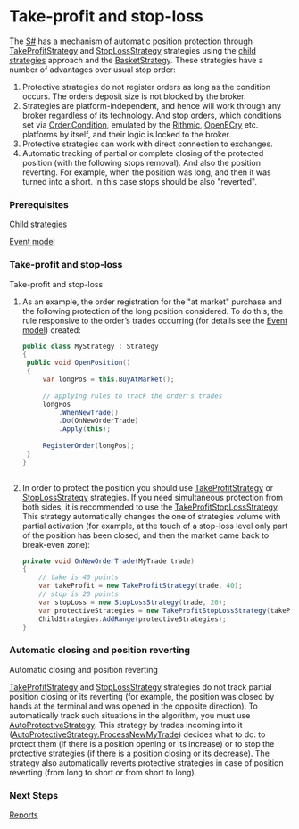 # Take\-profit and stop\-loss

The [S\#](StockSharpAbout.md) has a mechanism of automatic position protection through [TakeProfitStrategy](../api/StockSharp.Algo.Strategies.Protective.TakeProfitStrategy.html) and [StopLossStrategy](../api/StockSharp.Algo.Strategies.Protective.StopLossStrategy.html) strategies using the [child strategies](StrategyChilds.md) approach and the [BasketStrategy](../api/StockSharp.Algo.Strategies.BasketStrategy.html). These strategies have a number of advantages over usual stop order: 

1. Protective strategies do not register orders as long as the condition occurs. The orders deposit size is not blocked by the broker.
2. Strategies are platform\-independent, and hence will work through any broker regardless of its technology. And stop orders, which conditions set via [Order.Condition](../api/StockSharp.BusinessEntities.Order.Condition.html), emulated by the [Rithmic](Rithmic.md), [OpenECry](OEC.md) etc. platforms by itself, and their logic is locked to the broker.
3. Protective strategies can work with direct connection to exchanges.
4. Automatic tracking of partial or complete closing of the protected position (with the following stops removal). And also the position reverting. For example, when the position was long, and then it was turned into a short. In this case stops should be also "reverted".

### Prerequisites

[Child strategies](StrategyChilds.md)

[Event model](StrategyAction.md)

### Take\-profit and stop\-loss

Take\-profit and stop\-loss

1. As an example, the order registration for the "at market" purchase and the following protection of the long position considered. To do this, the rule responsive to the order’s trades occurring (for details see the [Event model](StrategyAction.md)) created: 

   ```cs
   public class MyStrategy : Strategy
   {
   	public void OpenPosition()
   	{
   		var longPos = this.BuyAtMarket();
   		
   		// applying rules to track the order's trades
   		longPos
   			.WhenNewTrade()
   			.Do(OnNewOrderTrade)
   			.Apply(this);
   		
   		RegisterOrder(longPos);
   	}
   }
   					
   ```
2. In order to protect the position you should use [TakeProfitStrategy](../api/StockSharp.Algo.Strategies.Protective.TakeProfitStrategy.html) or [StopLossStrategy](../api/StockSharp.Algo.Strategies.Protective.StopLossStrategy.html) strategies. If you need simultaneous protection from both sides, it is recommended to use the [TakeProfitStopLossStrategy](../api/StockSharp.Algo.Strategies.Protective.TakeProfitStopLossStrategy.html). This strategy automatically changes the one of strategies volume with partial activation (for example, at the touch of a stop\-loss level only part of the position has been closed, and then the market came back to break\-even zone): 

   ```cs
   private void OnNewOrderTrade(MyTrade trade)
   {
       // take is 40 points
       var takeProfit = new TakeProfitStrategy(trade, 40);
       // stop is 20 points
       var stopLoss = new StopLossStrategy(trade, 20);
       var protectiveStrategies = new TakeProfitStopLossStrategy(takeProfit, stopLoss);
       ChildStrategies.AddRange(protectiveStrategies);
   }
   ```

### Automatic closing and position reverting

Automatic closing and position reverting

[TakeProfitStrategy](../api/StockSharp.Algo.Strategies.Protective.TakeProfitStrategy.html) and [StopLossStrategy](../api/StockSharp.Algo.Strategies.Protective.StopLossStrategy.html) strategies do not track partial position closing or its reverting (for example, the position was closed by hands at the terminal and was opened in the opposite direction). To automatically track such situations in the algorithm, you must use [AutoProtectiveStrategy](../api/StockSharp.Algo.Strategies.Protective.AutoProtectiveStrategy.html). This strategy by trades incoming into it ([AutoProtectiveStrategy.ProcessNewMyTrade](../api/StockSharp.Algo.Strategies.Protective.AutoProtectiveStrategy.ProcessNewMyTrade.html)) decides what to do: to protect them (if there is a position opening or its increase) or to stop the protective strategies (if there is a position closing or its decrease). The strategy also automatically reverts protective strategies in case of position reverting (from long to short or from short to long). 

### Next Steps

[Reports](StrategyReports.md)
